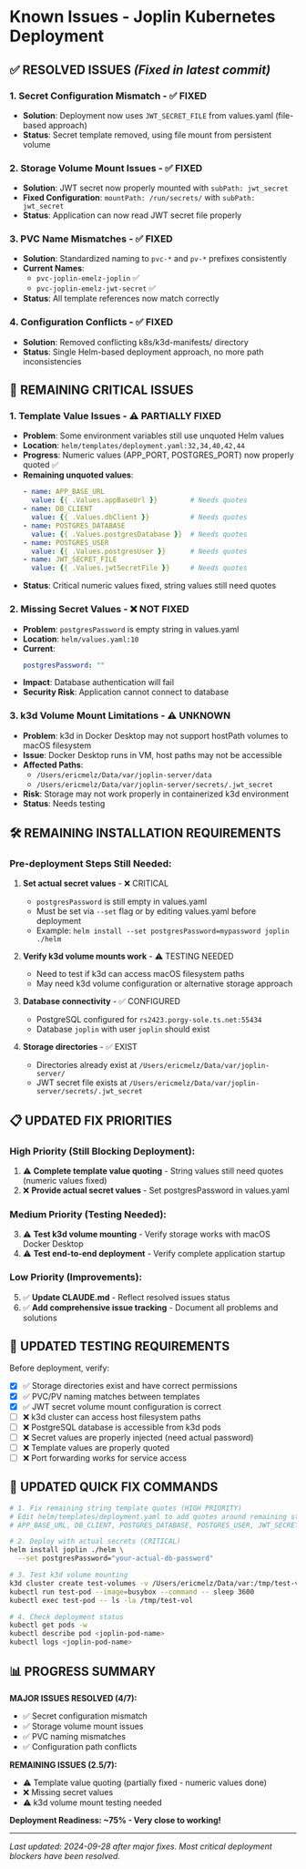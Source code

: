 # Known Issues - Joplin Kubernetes Deployment

## ✅ **RESOLVED ISSUES** *(Fixed in latest commit)*

### **1. Secret Configuration Mismatch** - ✅ FIXED
- **Solution**: Deployment now uses `JWT_SECRET_FILE` from values.yaml (file-based approach)
- **Status**: Secret template removed, using file mount from persistent volume

### **2. Storage Volume Mount Issues** - ✅ FIXED  
- **Solution**: JWT secret now properly mounted with `subPath: jwt_secret`
- **Fixed Configuration**: `mountPath: /run/secrets/` with `subPath: jwt_secret`
- **Status**: Application can now read JWT secret file properly

### **3. PVC Name Mismatches** - ✅ FIXED
- **Solution**: Standardized naming to `pvc-*` and `pv-*` prefixes consistently
- **Current Names**: 
  - `pvc-joplin-emelz-joplin` ✅
  - `pvc-joplin-emelz-jwt-secret` ✅
- **Status**: All template references now match correctly

### **4. Configuration Conflicts** - ✅ FIXED
- **Solution**: Removed conflicting k8s/k3d-manifests/ directory
- **Status**: Single Helm-based deployment approach, no more path inconsistencies

## 🚨 **REMAINING CRITICAL ISSUES**

### **1. Template Value Issues** - ⚠️ PARTIALLY FIXED
- **Problem**: Some environment variables still use unquoted Helm values
- **Location**: `helm/templates/deployment.yaml:32,34,40,42,44`
- **Progress**: Numeric values (APP_PORT, POSTGRES_PORT) now properly quoted ✅
- **Remaining unquoted values**:
  ```yaml
  - name: APP_BASE_URL
    value: {{ .Values.appBaseUrl }}        # Needs quotes
  - name: DB_CLIENT  
    value: {{ .Values.dbClient }}          # Needs quotes
  - name: POSTGRES_DATABASE
    value: {{ .Values.postgresDatabase }}  # Needs quotes
  - name: POSTGRES_USER
    value: {{ .Values.postgresUser }}      # Needs quotes
  - name: JWT_SECRET_FILE
    value: {{ .Values.jwtSecretFile }}     # Needs quotes
  ```
- **Status**: Critical numeric values fixed, string values still need quotes

### **2. Missing Secret Values** - ❌ NOT FIXED
- **Problem**: `postgresPassword` is empty string in values.yaml
- **Location**: `helm/values.yaml:10`
- **Current**:
  ```yaml
  postgresPassword: ""
  ```
- **Impact**: Database authentication will fail
- **Security Risk**: Application cannot connect to database

### **3. k3d Volume Mount Limitations** - ⚠️ UNKNOWN
- **Problem**: k3d in Docker Desktop may not support hostPath volumes to macOS filesystem
- **Issue**: Docker Desktop runs in VM, host paths may not be accessible
- **Affected Paths**:
  - `/Users/ericmelz/Data/var/joplin-server/data`
  - `/Users/ericmelz/Data/var/joplin-server/secrets/.jwt_secret`
- **Risk**: Storage may not work properly in containerized k3d environment
- **Status**: Needs testing

## 🛠️ **REMAINING INSTALLATION REQUIREMENTS**

### **Pre-deployment Steps Still Needed:**

1. **Set actual secret values** - ❌ CRITICAL
   - `postgresPassword` is still empty in values.yaml
   - Must be set via `--set` flag or by editing values.yaml before deployment
   - Example: `helm install --set postgresPassword=mypassword joplin ./helm`

2. **Verify k3d volume mounts work** - ⚠️ TESTING NEEDED
   - Need to test if k3d can access macOS filesystem paths
   - May need k3d volume configuration or alternative storage approach

3. **Database connectivity** - ✅ CONFIGURED
   - PostgreSQL configured for `rs2423.porgy-sole.ts.net:55434`
   - Database `joplin` with user `joplin` should exist

4. **Storage directories** - ✅ EXIST
   - Directories already exist at `/Users/ericmelz/Data/var/joplin-server/`
   - JWT secret file exists at `/Users/ericmelz/Data/var/joplin-server/secrets/.jwt_secret`

## 📋 **UPDATED FIX PRIORITIES**

### **High Priority (Still Blocking Deployment):**
1. ⚠️ **Complete template value quoting** - String values still need quotes (numeric values fixed)
2. ❌ **Provide actual secret values** - Set postgresPassword in values.yaml

### **Medium Priority (Testing Needed):**
3. ⚠️ **Test k3d volume mounting** - Verify storage works with macOS Docker Desktop
4. ⚠️ **Test end-to-end deployment** - Verify complete application startup

### **Low Priority (Improvements):**
5. ✅ **Update CLAUDE.md** - Reflect resolved issues status
6. ✅ **Add comprehensive issue tracking** - Document all problems and solutions

## 🧪 **UPDATED TESTING REQUIREMENTS**

Before deployment, verify:
- [x] ✅ Storage directories exist and have correct permissions
- [x] ✅ PVC/PV naming matches between templates  
- [x] ✅ JWT secret volume mount configuration is correct
- [ ] ❌ k3d cluster can access host filesystem paths
- [ ] ❌ PostgreSQL database is accessible from k3d pods
- [ ] ❌ Secret values are properly injected (need actual password)
- [ ] ❌ Template values are properly quoted
- [ ] ❌ Port forwarding works for service access

## 🔧 **UPDATED QUICK FIX COMMANDS**

```bash
# 1. Fix remaining string template quotes (HIGH PRIORITY)
# Edit helm/templates/deployment.yaml to add quotes around remaining string values:
# APP_BASE_URL, DB_CLIENT, POSTGRES_DATABASE, POSTGRES_USER, JWT_SECRET_FILE

# 2. Deploy with actual secrets (CRITICAL)
helm install joplin ./helm \
  --set postgresPassword="your-actual-db-password"

# 3. Test k3d volume mounting
k3d cluster create test-volumes -v /Users/ericmelz/Data/var:/tmp/test-vol
kubectl run test-pod --image=busybox --command -- sleep 3600
kubectl exec test-pod -- ls -la /tmp/test-vol

# 4. Check deployment status
kubectl get pods -w
kubectl describe pod <joplin-pod-name>
kubectl logs <joplin-pod-name>
```

## 📊 **PROGRESS SUMMARY**

**MAJOR ISSUES RESOLVED (4/7):**
- ✅ Secret configuration mismatch
- ✅ Storage volume mount issues  
- ✅ PVC naming mismatches
- ✅ Configuration path conflicts

**REMAINING ISSUES (2.5/7):**
- ⚠️ Template value quoting (partially fixed - numeric values done)
- ❌ Missing secret values  
- ⚠️ k3d volume mount testing needed

**Deployment Readiness: ~75% - Very close to working!**

---

*Last updated: 2024-09-28 after major fixes. Most critical deployment blockers have been resolved.*